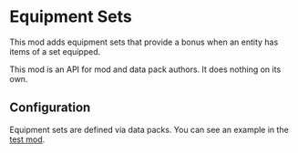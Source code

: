 # Equipment Sets

This mod adds equipment sets that provide a bonus when an entity has items of a set equipped.

This mod is an API for mod and data pack authors. It does nothing on its own.

## Configuration

Equipment sets are defined via data packs. You can see an example in the [test mod](https://github.com/TheRedBrain/equipment-sets/tree/1.20.1/src/testmod/resources/data/equipmentsets_test).
